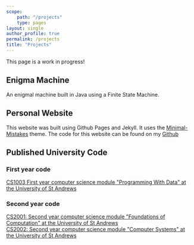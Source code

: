 ```yaml
---
scope:
    path: "/projects"
    type: pages
layout: single
author_profile: true
permalink: /projects
title: "Projects"
---
```


This page is a work in progress!

## Enigma Machine
An enigmal machine built in Java using a Finite State Machine.

## Personal Website
This website was built using Github Pages and Jekyll. It uses the [Minimal-Mistakes](https://github.com/mmistakes/minimal-mistakes) theme. The code for this website can be found on my [Github](https://github.com/AStodgyGuy/AStodgyGuy.github.io)

## Published University Code
### First year code
[CS1003 First year computer science module "Programming With Data" at the University of St Andrews](https://github.com/AStodgyGuy/CS1003) 
### Second year code
[CS2001: Second year computer science module "Foundations of Computation" at the University of St Andrews](https://github.com/AStodgyGuy/CS2001) <br>
[CS2002: Second year computer science module "Computer Systems" at the University of St Andrews](https://github.com/AStodgyGuy/CS2002-Code)